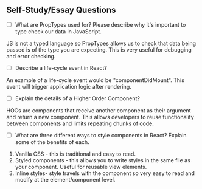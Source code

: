 ## Self-Study/Essay Questions

- [ ] What are PropTypes used for? Please describe why it's important to type check our data in JavaScript.

JS is not a typed language so PropTypes allows us to check that data being passed is of the type you are expecting. This is very useful for debugging and error checking.


- [ ] Describe a life-cycle event in React?

An example of a life-cycle event would be "componentDidMount".  This event will trigger application logic after rendering.

- [ ] Explain the details of a Higher Order Component?

HOCs are components that receive another component as their argument and return a new component. This allows developers to reuse functionality between components and limits repeating chunks of code.

- [ ] What are three different ways to style components in React? Explain some of the benefits of each.

 1. Vanilla CSS - this is traditional and easy to read.
 2. Styled components - this allows you to write styles in the same file as your component. Useful for reusable view elements.
 3. Inline styles- style travels with the component so very easy to read and modify at the element/component level.